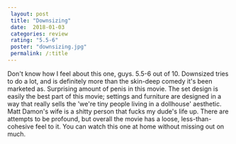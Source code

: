 ```yaml
---
 layout: post
 title: "Downsizing"
 date:  2018-01-03
 categories: review
 rating: "5.5-6"
 poster: "downsizing.jpg"
 permalink: /:title
---
```



Don't know how I feel about this one, guys. 5.5-6 out of 10. Downsized tries to do a lot, and is definitely more than the skin-deep comedy it's been marketed as. Surprising amount of penis in this movie. The set design is easily the best part of this movie; settings and furniture are designed in a way that really sells the 'we're tiny people living in a dollhouse' aesthetic. Matt Damon's wife is a shitty person that fucks my dude's life up. There are attempts to be profound, but overall the movie has a loose, less-than-cohesive feel to it. You can watch this one at home without missing out on much.